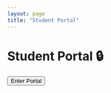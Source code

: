 ```yaml
---
layout: page
title: "Student Portal"
---
```


# Student Portal 🔒

<button onclick="unlockPortal('studentPortal','Student123')">Enter Portal</button>

<div id="studentPortal" style="display:none;">
  <h2>Student Resources</h2>
  <ul>
    <li><a href="#">Homework Assignments</a></li>
    <li><a href="#">Downloadable Notes</a></li>
    <li><a href="#">Educational Links</a></li>
  </ul>
</div>

<script src="/assets/js/portal-auth.js"></script>
